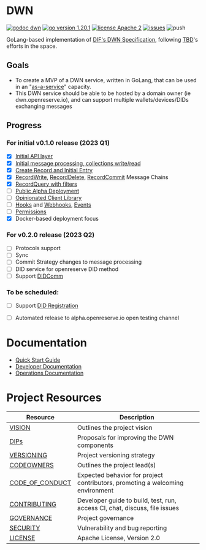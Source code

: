 # DWN

[![godoc dwn](https://img.shields.io/badge/godoc-dwn-blue)](https://github.com/openreserveio/dwn)
[![go version 1.20.1](https://img.shields.io/badge/go_version-1.20.1-brightgreen)](https://go.dev/)
[![license Apache 2](https://img.shields.io/badge/license-Apache%202-black)](https://github.com/openreserveio/dwn/blob/main/LICENSE)
[![issues](https://img.shields.io/github/issues/openreserveio/dwn)](https://github.com/openreserveio/dwn/issues)
![push](https://github.com/openreserveio/dwn/workflows/dwn-compile-test-golang/badge.svg?branch=main&event=push)

GoLang-based implementation of [DIF's DWN Specification](https://identity.foundation/decentralized-web-node/spec/), following [TBD](https://developer.tbd.website)'s efforts in the space.


## Goals

* To create a MVP of a DWN service, written in GoLang, that can be used in an "[as-a-service](https://forums.tbd.website/t/dwn-sdks-and-as-a-service/128)" capacity.  
* This DWN service should be able to be hosted by a domain owner (ie dwn.openreserve.io), and can support multiple wallets/devices/DIDs exchanging messages

## Progress

### For initial v0.1.0 release (2023 Q1)

- [x] [Initial API layer](https://github.com/openreserveio/dwn/pull/4)
- [x] [Initial message processing, collections write/read](https://github.com/openreserveio/dwn/pull/9)
- [x] [Create Record and Initial Entry](https://github.com/openreserveio/dwn/pull/19)
- [x] [RecordWrite](https://github.com/openreserveio/dwn/issues/23), [RecordDelete](https://github.com/openreserveio/dwn/issues/26), [RecordCommit](https://github.com/openreserveio/dwn/issues/25) Message Chains
- [x] [RecordQuery with filters](https://github.com/openreserveio/dwn/issues/27)
- [ ] [Public Alpha Deployment](https://github.com/openreserveio/dwn/issues/41)
- [ ] [Opinionated Client Library](https://github.com/openreserveio/dwn/issues/39)
- [ ] [Hooks](https://github.com/openreserveio/dwn/issues/28) and [Webhooks](https://github.com/openreserveio/dwn/issues/29), [Events](https://github.com/openreserveio/dwn/issues/12)
- [ ] [Permissions](https://github.com/openreserveio/dwn/issues/30)
- [x] Docker-based deployment focus

### For v0.2.0 release (2023 Q2)

- [ ] Protocols support
- [ ] Sync
- [ ] Commit Strategy changes to message processing
- [ ] DID service for openreserve DID method
- [ ] Support [DIDComm](https://identity.foundation/didcomm-messaging/spec/)

### To be scheduled:

- [ ] Support [DID Registration](https://identity.foundation/did-registration/)
- [ ] Automated release to alpha.openreserve.io open testing channel


# Documentation

* [Quick Start Guide](docs/quick-start.md)
* [Developer Documentation](docs/developer/README.md)
* [Operations Documentation](docs/operations/README.md)

# Project Resources

| Resource                              | Description                                                                   |
|--------------------------------------------------------------------------------------------|-------------------------------------------------------------------------------|
| [VISION](docs/VISION.md)              | Outlines the project vision                                                   |
| [DIPs](docs/dip/README.md)            | Proposals for improving the DWN components                                    |
| [VERSIONING](docs/VERSIONING.md)      | Project versioning strategy                                                   |
| [CODEOWNERS](CODEOWNERS)              | Outlines the project lead(s)                                                  |
| [CODE_OF_CONDUCT](CODE_OF_CONDUCT.md) | Expected behavior for project contributors, promoting a welcoming environment |
| [CONTRIBUTING](CONTRIBUTING.md)       | Developer guide to build, test, run, access CI, chat, discuss, file issues    |
| [GOVERNANCE](GOVERNANCE.md)           | Project governance                                                            |
| [SECURITY](SECURITY.md)               | Vulnerability and bug reporting                                               |
| [LICENSE](LICENSE)                    | Apache License, Version 2.0                                                   |